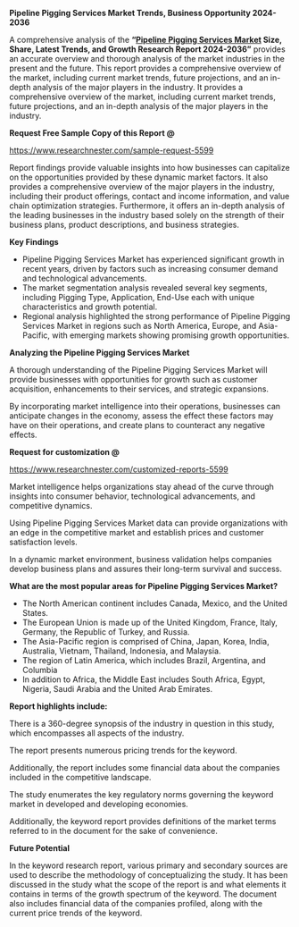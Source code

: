 ﻿**Pipeline Pigging Services Market Trends, Business Opportunity 2024-2036**

A comprehensive analysis of the **“[Pipeline Pigging Services Market](https://www.researchnester.com/reports/pipeline-pigging-services-market/5599) Size, Share, Latest Trends, and Growth Research Report 2024-2036”** provides an accurate overview and thorough analysis of the market industries in the present and the future. This report provides a comprehensive overview of the market, including current market trends, future projections, and an in-depth analysis of the major players in the industry. It provides a comprehensive overview of the market, including current market trends, future projections, and an in-depth analysis of the major players in the industry.

**Request Free Sample Copy of this Report @**

<https://www.researchnester.com/sample-request-5599> 

Report findings provide valuable insights into how businesses can capitalize on the opportunities provided by these dynamic market factors. It also provides a comprehensive overview of the major players in the industry, including their product offerings, contact and income information, and value chain optimization strategies. Furthermore, it offers an in-depth analysis of the leading businesses in the industry based solely on the strength of their business plans, product descriptions, and business strategies. 

**Key Findings**

- Pipeline Pigging Services Market has experienced significant growth in recent years, driven by factors such as increasing consumer demand and technological advancements.
- The market segmentation analysis revealed several key segments, including Pigging Type, Application, End-Use each with unique characteristics and growth potential.
- Regional analysis highlighted the strong performance of Pipeline Pigging Services Market in regions such as North America, Europe, and Asia-Pacific, with emerging markets showing promising growth opportunities.

**Analyzing the Pipeline Pigging Services Market**

A thorough understanding of the Pipeline Pigging Services Market will provide businesses with opportunities for growth such as customer acquisition, enhancements to their services, and strategic expansions.

By incorporating market intelligence into their operations, businesses can anticipate changes in the economy, assess the effect these factors may have on their operations, and create plans to counteract any negative effects.

**Request for customization @**

<https://www.researchnester.com/customized-reports-5599> 

Market intelligence helps organizations stay ahead of the curve through insights into consumer behavior, technological advancements, and competitive dynamics.

Using Pipeline Pigging Services Market data can provide organizations with an edge in the competitive market and establish prices and customer satisfaction levels.

In a dynamic market environment, business validation helps companies develop business plans and assures their long-term survival and success.

**What are the most popular areas for Pipeline Pigging Services Market?**

- The North American continent includes Canada, Mexico, and the United States.
- The European Union is made up of the United Kingdom, France, Italy, Germany, the Republic of Turkey, and Russia.
- The Asia-Pacific region is comprised of China, Japan, Korea, India, Australia, Vietnam, Thailand, Indonesia, and Malaysia.
- The region of Latin America, which includes Brazil, Argentina, and Columbia
- In addition to Africa, the Middle East includes South Africa, Egypt, Nigeria, Saudi Arabia and the United Arab Emirates.

**Report highlights include:**

There is a 360-degree synopsis of the industry in question in this study, which encompasses all aspects of the industry.

The report presents numerous pricing trends for the keyword.

Additionally, the report includes some financial data about the companies included in the competitive landscape.

The study enumerates the key regulatory norms governing the keyword market in developed and developing economies.

Additionally, the keyword report provides definitions of the market terms referred to in the document for the sake of convenience. 

**Future Potential**

In the keyword research report, various primary and secondary sources are used to describe the methodology of conceptualizing the study. It has been discussed in the study what the scope of the report is and what elements it contains in terms of the growth spectrum of the keyword. The document also includes financial data of the companies profiled, along with the current price trends of the keyword. 


